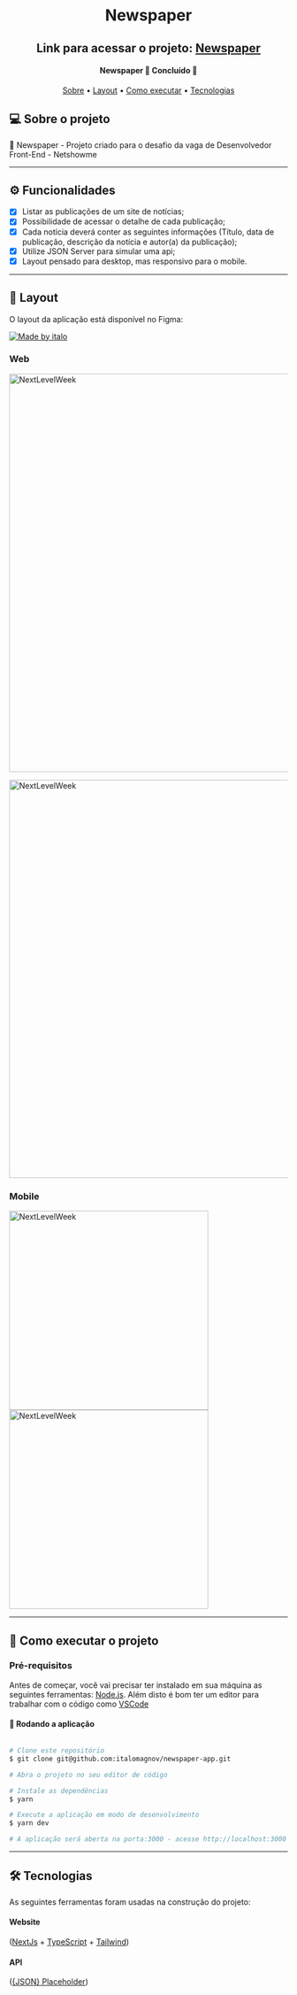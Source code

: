 <h1 align="center">Newspaper</h1>

<h2 align="center">
  Link para acessar o projeto:
  <a href="https://newspaper-app-ruddy.vercel.app/" target="_blank">Newspaper</a>
</h2>

<h4 align="center"> 
	Newspaper 📰 Concluído 🚀
</h4>

<p align="center">
 <a href="#-sobre-o-projeto">Sobre</a> •
 <a href="#-layout">Layout</a> • 
 <a href="#-como-executar-o-projeto">Como executar</a> • 
 <a href="#-tecnologias">Tecnologias</a>
</p>


## 💻 Sobre o projeto

📰 Newspaper - Projeto criado para o desafio da vaga de Desenvolvedor Front-End - Netshowme

---

## ⚙️ Funcionalidades

  - [x] Listar as publicações de um site de notícias;
  - [x] Possibilidade de acessar o detalhe de cada publicação;
  - [x] Cada notícia deverá conter as seguintes informações (Título, data de publicação, descrição da notícia e autor(a) da publicação);
  - [x] Utilize JSON Server para simular uma api;
  - [x] Layout pensado para desktop, mas responsivo para o mobile.
---

## 🎨 Layout

O layout da aplicação está disponível no Figma:

<a href="https://www.figma.com/file/yUoEnmK7qQGxdObluKyMWv/Desafio-FrontEnd?node-id=0%3A1&t=JGYqUervUckzUHBp-0">
  <img alt="Made by italo" src="https://img.shields.io/badge/Acessar%20Layout%20-Figma-%2304D361">
</a>

### Web

<p align="left" style="display: flex; align-items: flex-start; justify-content: center;">
  <img alt="NextLevelWeek" title="#NextLevelWeek" src="https://user-images.githubusercontent.com/58237887/201786790-c5416d25-fc43-4b41-8e76-9175d961152c.png" width="720px">
</p>

<p>
  <img alt="NextLevelWeek" title="#NextLevelWeek" src="https://user-images.githubusercontent.com/58237887/201786939-f8e5af93-c3cd-4fde-90a8-e8138987fcba.png" width="720px">
</p>

### Mobile

<p align="left">
  <img alt="NextLevelWeek" title="#NextLevelWeek" src="https://user-images.githubusercontent.com/58237887/201787151-807cefaf-6933-4e79-840d-77b7e77cabb2.png" width="360px">

  <img alt="NextLevelWeek" title="#NextLevelWeek" src="https://user-images.githubusercontent.com/58237887/201787342-c544ebf1-9533-4933-b18d-d149a18483bb.png" width="360px">
</p>

---

## 🚀 Como executar o projeto

### Pré-requisitos

Antes de começar, você vai precisar ter instalado em sua máquina as seguintes ferramentas:
[Node.js](https://nodejs.org/en/). 
Além disto é bom ter um editor para trabalhar com o código como [VSCode](https://code.visualstudio.com/)


#### 🧭 Rodando a aplicação

```bash

# Clone este repositório
$ git clone git@github.com:italomagnov/newspaper-app.git

# Abra o projeto no seu editor de código

# Instale as dependências
$ yarn

# Execute a aplicação em modo de desenvolvimento
$ yarn dev

# A aplicação será aberta na porta:3000 - acesse http://localhost:3000

```

---

## 🛠 Tecnologias

As seguintes ferramentas foram usadas na construção do projeto:

#### **Website**  
([NextJs](https://nextjs.org/)  +  [TypeScript](https://www.typescriptlang.org/) + [Tailwind](https://www.typescriptlang.org/](https://tailwindcss.com/)))

#### **API**

([{JSON} Placeholder](https://jsonplaceholder.typicode.com/))
